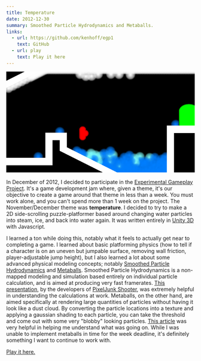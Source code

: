 ```yaml
---
title: Temperature
date: 2012-12-30
summary: Smoothed Particle Hydrodynamics and Metaballs.
links:
  - url: https://github.com/kenhoff/egp1
    text: GitHub
  - url: play
    text: Play it here
---
```


![Screenshot from "Temperature"](egp_screen.png)

In December of 2012, I decided to participate in the [Experimental Gameplay Project](http://experimentalgameplay.com/). It's a game development jam where, given a theme, it's our objective to create a game around that theme in less than a week. You must work alone, and you can't spend more than 1 week on the project. The November/December theme was **temperature**. I decided to try to make a 2D side-scrolling puzzle-platformer based around changing water particles into steam, ice, and back into water again. It was written entirely in [Unity 3D](http://unity3d.com/) with Javascript.

I learned a ton while doing this, notably what it feels to actually get near to completing a game. I learned about basic platforming physics (how to tell if a character is on an uneven but jumpable surface, removing wall friction, player-adjustable jump height), but I also learned a lot about some advanced physical modeling concepts; notably [Smoothed Particle Hydrodynamics](http://en.wikipedia.org/wiki/Smoothed-particle_hydrodynamics) and [Metaballs](http://en.wikipedia.org/wiki/Metaballs). Smoothed Particle Hydrodynamics is a non-mapped modeling and simulation based entirely on individual particle calculation, and is aimed at producing very fast framerates. [This presentation](http://www.gdcvault.com/play/1012447/Go-With-the-Flow-Fluid), by the developers of [PixelJunk Shooter](http://pixeljunk.jp/library/Shooter/), was extremely helpful in understanding the calculations at work. Metaballs, on the other hand, are aimed specifically at rendering large quantities of particles without having it look like a dust cloud. By converting the particle locations into a texture and applying a gaussian shading to each particle, you can take the threshold and come out with some very "blobby" looking particles. [This article](http://nullcandy.com/2d-metaballs-in-xna/) was very helpful in helping me understand what was going on. While I was unable to implement metaballs in time for the week deadline, it's definitely something I want to continue to work with.

[Play it here.](play)
